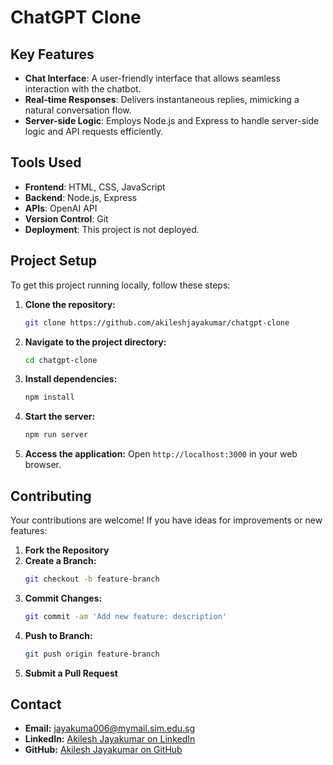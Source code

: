 # ChatGPT Clone

## Key Features

- **Chat Interface**: A user-friendly interface that allows seamless interaction with the chatbot.
- **Real-time Responses**: Delivers instantaneous replies, mimicking a natural conversation flow.
- **Server-side Logic**: Employs Node.js and Express to handle server-side logic and API requests efficiently.

## Tools Used

- **Frontend**: HTML, CSS, JavaScript
- **Backend**: Node.js, Express
- **APIs**: OpenAI API
- **Version Control**: Git
- **Deployment**: This project is not deployed.

## Project Setup

To get this project running locally, follow these steps:

1. **Clone the repository:**
   ```bash
   git clone https://github.com/akileshjayakumar/chatgpt-clone
   ```
2. **Navigate to the project directory:**
   ```bash
   cd chatgpt-clone
   ```
3. **Install dependencies:**
   ```bash
   npm install
   ```
4. **Start the server:**
   ```bash
   npm run server
   ```
5. **Access the application:**
   Open `http://localhost:3000` in your web browser.

## Contributing

Your contributions are welcome! If you have ideas for improvements or new features:

1. **Fork the Repository**
2. **Create a Branch:**
   ```bash
   git checkout -b feature-branch
   ```
3. **Commit Changes:**
   ```bash
   git commit -am 'Add new feature: description'
   ```
4. **Push to Branch:**
   ```bash
   git push origin feature-branch
   ```
5. **Submit a Pull Request**

## Contact
- **Email:** [jayakuma006@mymail.sim.edu.sg](mailto:jayakuma006@mymail.sim.edu.sg)
- **LinkedIn:** [Akilesh Jayakumar on LinkedIn](https://www.linkedin.com/in/akileshjayakumar/)
- **GitHub:** [Akilesh Jayakumar on GitHub](https://github.com/akileshjayakumar)
